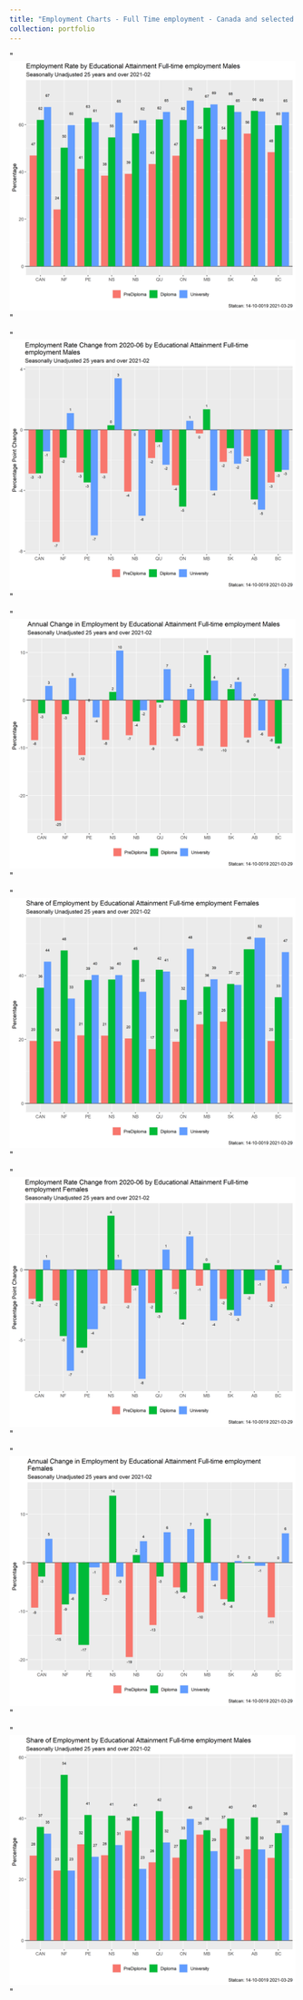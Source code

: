 ```yaml
---
title: "Employment Charts - Full Time employment - Canada and selected provinces by gender and education, February 2021 "
collection: portfolio
---
```

"<br/><img src='/images/Full-time_employment_Males_3_erate_1_pch.png'>"  

"<br/><img src='/images/Full-time_employment_Males_3_erate_feb_ch_1_pch.png'>" 

"<br/><img src='/images/Full-time_employment_Males_3_pc_empl_1_pch.png'>" 

"<br/><img src='/images/Full-time_employment_Females_3_empl_share_1_pch.png'>" 

"<br/><img src='/images/Full-time_employment_Females_3_erate_feb_ch_1_pch.png'>" 

"<br/><img src='/images/Full-time_employment_Females_3_pc_empl_1_pch.png'>" 

"<br/><img src='/images/Full-time_employment_Males_3_empl_share_1_pch.png'>"




 
